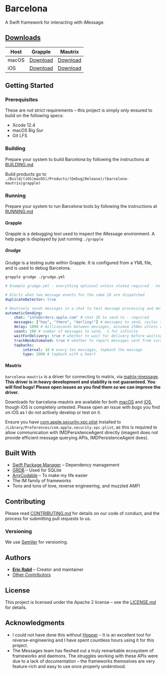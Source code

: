 # Barcelona
A Swift framework for interacting with iMessage.

## [Downloads](https://jank.crap.studio/job/barcelona/job/mautrix/lastSuccessfulBuild/artifact/)

| Host  | Grapple  | Mautrix  |
|-------|----------|----------|
| macOS | [Download](https://jank.crap.studio/job/barcelona/job/mautrix/lastSuccessfulBuild/artifact/darwin-grapple) | [Download](https://jank.crap.studio/job/barcelona/job/mautrix/lastSuccessfulBuild/artifact/darwin-barcelona-mautrix) |
| iOS   | [Download](https://jank.crap.studio/job/barcelona/job/mautrix/lastSuccessfulBuild/artifact/ios-grapple) | [Download](https://jank.crap.studio/job/barcelona/job/mautrix/lastSuccessfulBuild/artifact/ios-barcelona-mautrix) |

## Getting Started

### Prerequisites
These are not strict requirements – this project is simply only ensured to build on the following specs:

- Xcode 12.4
- macOS Big Sur
- Git LFS

### Building

Prepare your system to build Barcelona by following the instructions at [BUILDING.md](BUILDING.md)

Build products go to `./Build/(iOS|macOS)/Products/(Debug|Release)/(barcelona-mautrix|grapple)`

### Running

Prepare your system to run Barcelona tools by following the instructions at [RUNNING.md](RUNNING.md)

#### Grapple

Grapple is a debugging tool used to inspect the iMessage environment. A help page is displayed by just running `./grapple`

##### Grudge

Grudge is a testing suite within Grapple. It is configured from a YML file, and is used to debug Barcelona.

```bash
grapple grudge ./grudge.yml
```

```yml
# Example grudge.yml - everything optional unless stated required - no top level is required, you can mix and match

# Alerts when two message events for the same ID are dispatched
duplicateDetector: true

# Routinely sends messages in a chat to test message processing and delivery
automaticSending:
    chat: "info@orders.apple.com" # chat ID to send to - required
    messages: ["hey", "there", "darling!"] # messages to send, cycles through until stopped - required
    delay: 1000 # milliseconds between messages, minimum 250ms unless count is below 100 - required
    count: 100 # number of messages to send, -1 for infinite
    waitForDelivery: true # whether to wait for delivery before waiting delay
    trackNonAutomated: true # whether to report messages sent from current user that werent part of automaticSending
    tapbacks:
        interval: 10 # every ten messages, tapback the message
        type: 2000 # tapback with a heart
```

#### Mautrix

`barcelona-mautrix` is a driver for connecting to matrix, via [matrix-imessage](https://github.com/mautrix/imessage). **This driver is in heavy development and stability is not guaranteed. You will find bugs! Please open issues as you find them so we can improve the driver.**

Downloads for barcelona-mautrix are available for both [macOS](https://jank.crap.studio/job/barcelona/job/mautrix/lastSuccessfulBuild/artifact/darwin-barcelona-mautrix) and [iOS](https://jank.crap.studio/job/barcelona/job/mautrix/lastSuccessfulBuild/artifact/ios-barcelona-mautrix), though iOS is completely untested. Please open an issue with bugs you find on iOS as I do not actively develop or test on it.

Ensure you have [com.apple.security.xpc.plist](https://github.com/open-imcore/barcelona/raw/mautrix/com.apple.security.xpc.plist) installed to `/Library/Preferences/com.apple.security.xpc.plist`, as this is required to allow communication with IMDPersistenceAgent directly (imagent does not provide efficient message querying APIs, IMDPersistenceAgent does).

## Built With
- [Swift Package Manager](https://github.com/apple/swift-package-manager) – Dependency management
- [GRDB](https://github.com/groue/GRDB.swift) – Used for SQLite
- [AnyCodable](https://github.com/Flight-School/AnyCodable) – To make my life easier
- The IM family of frameworks
- Tons and tons of love, reverse engineering, and muzzled AMFI

## Contributing
Please read [CONTRIBUTING.md](CONTRIBUTING.md) for details on our code of conduct, and the process for submitting pull requests to us.

### Versioning
We use [SemVer](http://semver.org/) for versioning.

## Authors
- **[Eric Rabil](https://twitter.com/ericrabil)** – Creator and maintainer
- [Other Contributors](https://github.com/open-imcore/imessage-rest/contributors)

## License
This project is licensed under the Apache 2 license – see the [LICENSE.md](LICENSE.md) for details.

## Acknowledgments
- I could not have done this without [Hopper](https://www.hopperapp.com/) – It is an excellent tool for reverse-engineering and I have spent countless hours using it for this project.
- The Messages team has fleshed out a truly remarkable ecosystem of frameworks and daemons. The struggles working with these APIs were due to a lack of documentation – the frameworks themselves are very feature-rich and easy to use once properly understood.
